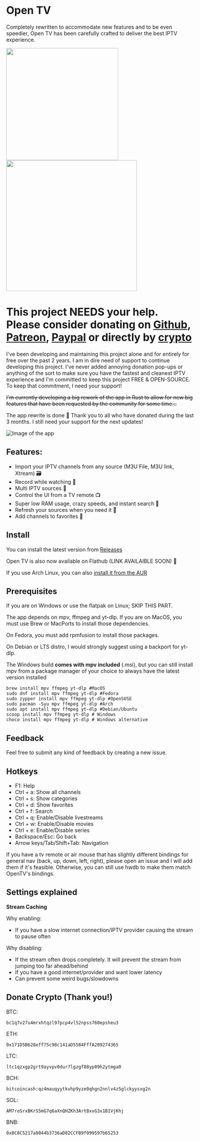 # Open TV

Completely rewritten to accommodate new features and to be even speedier, Open TV has been carefully crafted to deliver the best IPTV experience.

<a href="https://flathub.org/apps/dev.fredol.open-tv">
  <img src="https://dl.flathub.org/assets/badges/flathub-badge-en.svg" width="300"/>
</a>
<a href="https://apps.microsoft.com/detail/9PBWX3RKR1QX?launch=true&mode=mini">
	<img src="https://get.microsoft.com/images/en-us%20dark.svg" width="350"/>
</a>

# This project NEEDS your help. Please consider donating on [Github](https://github.com/sponsors/Fredolx), [Patreon](https://www.patreon.com/fredol), [Paypal](paypal.me/fredolx) or directly by [crypto](#crypto)
I've been developing and maintaining this project alone and for entirely for free over the past 2 years. I am in dire need of support to continue developing this project. I've never added annoying donation pop-ups or anything of the sort to make sure you have the fastest and cleanest IPTV experience and I'm committed to keep this project FREE & OPEN-SOURCE. To keep that commitment, I need your support!

~~I'm currently developing a big rework of the app in Rust to allow for new big features that have been requested by the community for some time...~~

The app rewrite is done 🎊 Thank you to all who have donated during the last 3 months. I still need your support for the next updates!

![Image of the app](https://github.com/Fredolx/open-tv/blob/main/screenshots/demo1.png)

## Features:
- Import your IPTV channels from any source (M3U File, M3U link, Xtream) 🗃️
- Record while watching 🎥
- Multi IPTV sources 🎊
- Control the UI from a TV remote 📺
- Super low RAM usage, crazy speeds, and instant search 🚅
- Refresh your sources when you need it 🔄
- Add channels to favorites 🌟

## Install
You can install the latest version from [Releases](https://github.com/Fredolx/open-tv/releases/)

Open TV is also now available on Flathub (LINK AVAILAIBLE SOON) 🎊

If you use Arch Linux, you can also [install it from the AUR](https://aur.archlinux.org/packages/open-tv-bin) 

## Prerequisites
If you are on Windows or use the flatpak on Linux; SKIP THIS PART. 

The app depends on mpv, ffmpeg and yt-dlp. 
If you are on MacOS, you must use Brew or MacPorts to install those dependencies. 

On Fedora, you must add rpmfusion to install those packages.

On Debian or LTS distro, I would strongly suggest using a backport for yt-dlp.

The Windows build **comes with mpv included** (.msi), but you can still install mpv from a package manager of your choice to always have the latest version installed

```
brew install mpv ffmpeg yt-dlp #MacOS
sudo dnf install mpv ffmpeg yt-dlp #Fedora
sudo zypper install mpv ffmpeg yt-dlp #OpenSUSE
sudo pacman -Syu mpv ffmpeg yt-dlp #Arch
sudo apt install mpv ffmpeg yt-dlp #Debian/Ubuntu
scoop install mpv ffmpeg yt-dlp # Windows
choco install mpv ffmpeg yt-dlp # Windows alternative
```

## Feedback
Feel free to submit any kind of feedback by creating a new issue.

## Hotkeys
* F1: Help
* Ctrl + a: Show all channels
* Ctrl + s: Show categories
* Ctrl + d: Show favorites
* Ctrl + f: Search
* Ctrl + q: Enable/Disable livestreams
* Ctrl + w: Enable/Disable movies
* Ctrl + e: Enable/Disable series
* Backspace/Esc: Go back
* Arrow keys/Tab/Shift+Tab: Navigation

If you have a tv remote or air mouse that has slightly different bindings for general nav (back, up, down, left, right),
please open an issue and I will add them if it's feasible. Otherwise, you can still use hwdb to make them match OpenTV's bindings.

## Settings explained

**Stream Caching**

Why enabling:
  - If you have a slow internet connection/IPTV provider causing the stream to pause often

Why disabling: 
  - If the stream often drops completely. It will prevent the stream from jumping too far ahead/behind
  - If you have a good internet/provider and want lower latency
  - Can prevent some weird bugs/slowdowns

## Donate Crypto (Thank you!)
BTC:
```
bc1q7v27u4mrxhtqzl97pcp4vl52npss760epsheu3
```

ETH:
```
0x171D5B628eff75c98c141aD5584FffA209274365
```

LTC:
```
ltc1qzxgp2grt9ayvpv0dur7lgzgf88yp09h2ytmga0
```

BCH:
```
bitcoincash:qz4mauqyytkvhp9yze0qhgn2nnlv4z5glckyysxg2n
```

SOL:
```
AM7roSrxBKrS5mG7q6aXnQHZKh3ArtBxvG3x1B1VjKhj
```

BNB:
```
0x0C8C5217a8044b3736aD82CCFB9f099597b65253
```
